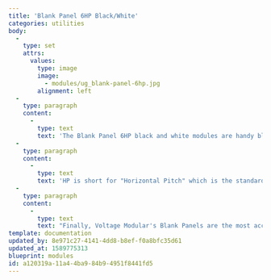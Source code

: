```yaml
---
title: 'Blank Panel 6HP Black/White'
categories: utilities
body:
  -
    type: set
    attrs:
      values:
        type: image
        image:
          - modules/ug_blank-panel-6hp.jpg
        alignment: left
  -
    type: paragraph
    content:
      -
        type: text
        text: 'The Blank Panel 6HP black and white modules are handy blank panels with "scribble strips" for patch notes. Simply double click anywhere within the module and begin typing. If more text is entered than there is space for, a scroll bar will appear on the right side of the module.'
  -
    type: paragraph
    content:
      -
        type: text
        text: 'HP is short for "Horizontal Pitch" which is the standardized unit of measurement for the width of Eurorack modules.'
  -
    type: paragraph
    content:
      -
        type: text
        text: "Finally, Voltage Modular's Blank Panels are the most accurately modeled, warmest and best sounding blank panels ever created.\_"
template: documentation
updated_by: 8e971c27-4141-4dd8-b8ef-f0a8bfc35d61
updated_at: 1589775313
blueprint: modules
id: a120319a-11a4-4ba9-84b9-4951f8441fd5
---
```


